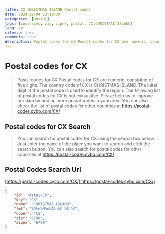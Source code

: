 ```yaml
---
title: CX CHRISTMAS ISLAND Postal codes 
date: 2024-12-04 13:19:00
categories: [postal]
tags: [countries, zip, zipex, postal, CX,CHRISTMAS ISLAND]
lang: en
sitemap: true
comments: true
description: Postal codes for CX Postal codes for CX are numeric, consisting of five digits. The country code of CX is CHRISTMAS ISLAND. The inital digit of the postal code is used to identify the region. The following list of postal codes for CX is not exhaustive. Please help us to improve our data by adding more postal codes in your area. You can also check the list of postal codes for other countries at https://postal-codes.cybo.com/CX/
---
```


# Postal codes for CX
> Postal codes for CX Postal codes for CX are numeric, consisting of five digits. The country code of CX is CHRISTMAS ISLAND. The inital digit of the postal code is used to identify the region. The following list of postal codes for CX is not exhaustive. Please help us to improve our data by adding more postal codes in your area. You can also check the list of postal codes for other countries at https://postal-codes.cybo.com/CX/

## Postal codes for CX Search 
> You can search for postal codes for CX using the search box below. Just enter the name of the place you want to search and click the search button. You can also search for postal codes for other countries at https://postal-codes.cybo.com/CX/

## Postal Codes Search Url

[https://postal-codes.cybo.com/CX/](https://postal-codes.cybo.com/CX/)
```json
{
    "id": "data\/CX",
    "key": "CX",
    "name": "CHRISTMAS ISLAND",
    "fmt": "%O%n%N%n%A%n%C %S %Z",
    "upper": "CS",
    "zip": "6798",
    "zipex": "6798"
}
```
